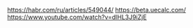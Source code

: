 





https://habr.com/ru/articles/549044/
https://beta.uecalc.com/
https://www.youtube.com/watch?v=dlHL3J9iZjE